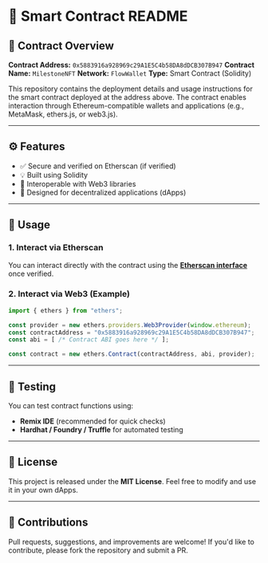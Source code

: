 # 🧾 Smart Contract README

## 📄 Contract Overview

**Contract Address:** `0x5883916a928969c29A1E5C4b58DA8dDCB307B947`
**Contract Name:** `MilestoneNFT`
**Network:** `FlowWallet`
**Type:** Smart Contract (Solidity)

This repository contains the deployment details and usage instructions for the smart contract deployed at the address above. The contract enables interaction through Ethereum-compatible wallets and applications (e.g., MetaMask, ethers.js, or web3.js).

---

## ⚙️ Features

* ✅ Secure and verified on Etherscan (if verified)
* 💡 Built using Solidity
* 🔗 Interoperable with Web3 libraries
* 🧠 Designed for decentralized applications (dApps)

---

## 🚀 Usage

### 1. Interact via Etherscan

You can interact directly with the contract using the **[Etherscan interface](https://flowscan.io/address/0x5883916a928969c29A1E5C4b58DA8dDCB307B947)** once verified.

### 2. Interact via Web3 (Example)

```js
import { ethers } from "ethers";

const provider = new ethers.providers.Web3Provider(window.ethereum);
const contractAddress = "0x5883916a928969c29A1E5C4b58DA8dDCB307B947";
const abi = [ /* Contract ABI goes here */ ];

const contract = new ethers.Contract(contractAddress, abi, provider);
```

---

## 🧪 Testing

You can test contract functions using:

* **Remix IDE** (recommended for quick checks)
* **Hardhat / Foundry / Truffle** for automated testing

---

## 📜 License

This project is released under the **MIT License**.
Feel free to modify and use it in your own dApps.

---

## 🤝 Contributions

Pull requests, suggestions, and improvements are welcome!
If you'd like to contribute, please fork the repository and submit a PR.
